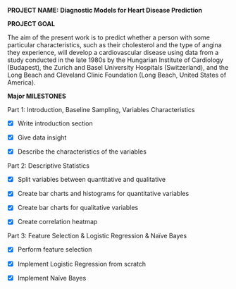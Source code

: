 **PROJECT NAME:**
**Diagnostic Models for Heart Disease Prediction**


**PROJECT GOAL**

The aim of the present work is to predict whether a person with some particular 
characteristics, such as their cholesterol and the type of angina they experience, will 
develop a cardiovascular disease using data from a study conducted in the late 1980s by 
the Hungarian Institute of Cardiology (Budapest), the Zurich and Basel University Hospitals 
(Switzerland), and the Long Beach and Cleveland Clinic Foundation (Long Beach, United States of America).



**Major MILESTONES**

Part 1: Introduction, Baseline Sampling, Variables Characteristics
- [x] Write introduction section
- [x] Give data insight
- [x] Describe the characteristics of the variables



Part 2: Descriptive Statistics
- [x] Split variables between quantitative and qualitative
- [x] Create bar charts and histograms for quantitative variables
- [x] Create bar charts for qualitative variables
- [x] Create correlation heatmap




Part 3: Feature Selection & Logistic Regression & Naïve Bayes
- [x] Perform feature selection
- [x] Implement Logistic Regression from scratch
- [x] Implement Naïve Bayes








